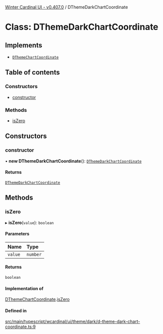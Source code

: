 [Winter Cardinal UI - v0.407.0](../index.md) / DThemeDarkChartCoordinate

# Class: DThemeDarkChartCoordinate

## Implements

- [`DThemeChartCoordinate`](../interfaces/DThemeChartCoordinate.md)

## Table of contents

### Constructors

- [constructor](DThemeDarkChartCoordinate.md#constructor)

### Methods

- [isZero](DThemeDarkChartCoordinate.md#iszero)

## Constructors

### constructor

• **new DThemeDarkChartCoordinate**(): [`DThemeDarkChartCoordinate`](DThemeDarkChartCoordinate.md)

#### Returns

[`DThemeDarkChartCoordinate`](DThemeDarkChartCoordinate.md)

## Methods

### isZero

▸ **isZero**(`value`): `boolean`

#### Parameters

| Name | Type |
| :------ | :------ |
| `value` | `number` |

#### Returns

`boolean`

#### Implementation of

[DThemeChartCoordinate](../interfaces/DThemeChartCoordinate.md).[isZero](../interfaces/DThemeChartCoordinate.md#iszero)

#### Defined in

[src/main/typescript/wcardinal/ui/theme/dark/d-theme-dark-chart-coordinate.ts:9](https://github.com/winter-cardinal/winter-cardinal-ui/blob/v0.407.0/src/main/typescript/wcardinal/ui/theme/dark/d-theme-dark-chart-coordinate.ts#L9)
